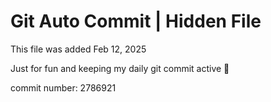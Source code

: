 # Git Auto Commit | Hidden File

This file was added Feb 12, 2025

Just for fun and keeping my daily git commit active 🤪

commit number: 2786921
